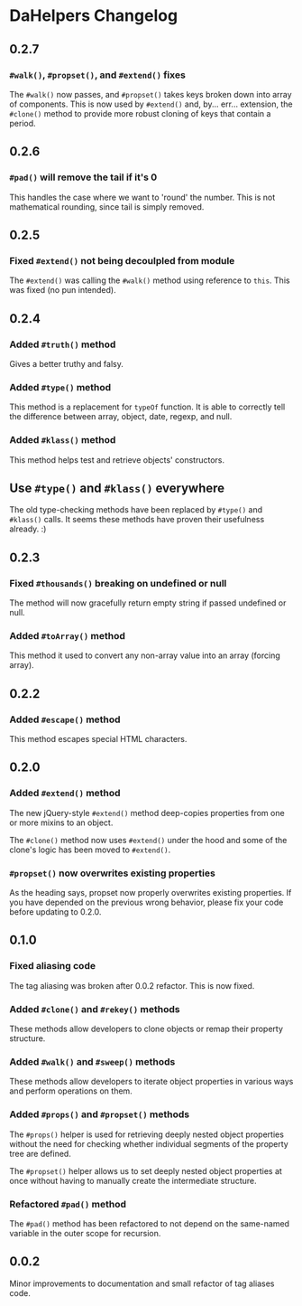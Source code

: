 # DaHelpers Changelog

## 0.2.7

### `#walk()`, `#propset()`, and `#extend()` fixes

The `#walk()` now passes, and `#propset()` takes keys broken down into array of
components. This is now used by `#extend()` and, by... err... extension, the
`#clone()` method to provide more robust cloning of keys that contain a period.

## 0.2.6

### `#pad()` will remove the tail if it's 0

This handles the case where we want to 'round' the number. This is not
mathematical rounding, since tail is simply removed.

## 0.2.5

### Fixed `#extend()` not being decoulpled from module

The `#extend()` was calling the `#walk()` method using reference to `this`.
This was fixed (no pun intended).

## 0.2.4

### Added `#truth()` method

Gives a better truthy and falsy.

### Added `#type()` method

This method is a replacement for `typeOf` function. It is able to correctly
tell the difference between array, object, date, regexp, and null.

### Added `#klass()` method

This method helps test and retrieve objects' constructors.

## Use `#type()` and `#klass()` everywhere

The old type-checking methods have been replaced by `#type()` and `#klass()`
calls. It seems these methods have proven their usefulness already. :)

## 0.2.3

### Fixed `#thousands()` breaking on undefined or null

The method will now gracefully return empty string if passed undefined or null.

### Added `#toArray()` method

This method it used to convert any non-array value into an array (forcing
array).

## 0.2.2

### Added `#escape()` method

This method escapes special HTML characters.

## 0.2.0

### Added `#extend()` method

The new jQuery-style `#extend()` method deep-copies properties from one or more
mixins to an object.

The `#clone()` method now uses `#extend()` under the hood and some of the
clone's logic has been moved to `#extend()`.

### `#propset()` now overwrites existing properties

As the heading says, propset now properly overwrites existing properties. If
you have depended on the previous wrong behavior, please fix your code before
updating to 0.2.0.

## 0.1.0

### Fixed aliasing code

The tag aliasing was broken after 0.0.2 refactor. This is now fixed.

### Added `#clone()` and `#rekey()` methods

These methods allow developers to clone objects or remap their property 
structure.

### Added `#walk()` and `#sweep()` methods

These methods allow developers to iterate object properties in various ways and
perform operations on them.

### Added `#props()` and `#propset()` methods

The `#props()` helper is used for retrieving deeply nested object properties
without the need for checking whether individual segments of the property tree
are defined.

The `#propset()` helper allows us to set deeply nested object properties at
once without having to manually create the intermediate structure.

### Refactored `#pad()` method

The `#pad()` method has been refactored to not depend on the same-named
variable in the outer scope for recursion.

## 0.0.2

Minor improvements to documentation and small refactor of tag aliases code.
